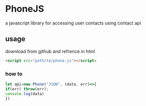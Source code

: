 
# PhoneJS
a javascript library for accessing user contacts using contact api

## usage
download from github and refrence in html

```html
<script src="path/to/phone.js"></script>
```

### how to
```javascript
let api=new Phone("JSON", (data, err)=>{
if(err) throw(err);
console.log(data)
})

```
